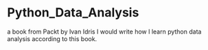 # Python_Data_Analysis
a book from Packt by Ivan Idris
I would write how I learn python data analysis according to this book.
